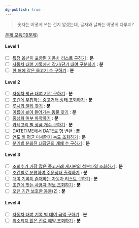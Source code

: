 ```yaml
---
dg-publish: true
---
```

> 숫자는 어떻게 쓰는 건지 알겠는데, 글자와 날짜는 어떻게 다루지?

[문제 모음(19문제)](https://school.programmers.co.kr/learn/courses/30/parts/17047)
#### Level 1
- [ ] [특정 옵션이 포함된 자동차 리스트 구하기](https://school.programmers.co.kr/learn/courses/30/lessons/157343) : **분**
- [ ] [자동차 대여 기록에서 장기/단기 대여 구분하기](https://school.programmers.co.kr/learn/courses/30/lessons/151138) : **분**
- [ ] [한 해에 잡은 물고기 수 구하기](https://school.programmers.co.kr/learn/courses/30/lessons/298516) : **분**

#### Level 2
- [ ] [자동차 평균 대여 기간 구하기](https://school.programmers.co.kr/learn/courses/30/lessons/157342) : **분**
- [ ] [조건에 부합하는 중고거래 상태 조회하기](https://school.programmers.co.kr/learn/courses/30/lessons/164672) : **분**
- [ ] [루시와 엘라 찾기](https://school.programmers.co.kr/learn/courses/30/lessons/59046) : **분**
- [ ] [이름에 el이 들어가는 동물 찾기](https://school.programmers.co.kr/learn/courses/30/lessons/59047) : **분**
- [ ] [중성화 여부 파악하기](https://school.programmers.co.kr/learn/courses/30/lessons/59409) : **분**
- [ ] [카테고리 별 상품 개수 구하기](https://school.programmers.co.kr/learn/courses/30/lessons/131529) : **분**
- [ ] [DATETIME에서 DATE로 형 변환](https://school.programmers.co.kr/learn/courses/30/lessons/59414) : **분**
- [ ] [연도 별 평균 미세먼지 농도 조회하기](https://school.programmers.co.kr/learn/courses/30/lessons/284530) : **분**
- [ ] [분기별 분화된 대장균의 개체 수 구하기](https://school.programmers.co.kr/learn/courses/30/lessons/299308) : **분**

#### Level 3
- [ ] [조회수가 가장 많은 중고거래 게시판의 첨부파일 조회하기](https://school.programmers.co.kr/learn/courses/30/lessons/164671) : **분**
- [ ] [조건별로 분류하여 주문상태 출력하기](https://school.programmers.co.kr/learn/courses/30/lessons/131113) : **분**
- [ ] [대여 기록이 존재하는 자동차 리스트 구하기](https://school.programmers.co.kr/learn/courses/30/lessons/157341) : **분**
- [ ] [조건에 맞는 사용자 정보 조회하기](https://school.programmers.co.kr/learn/courses/30/lessons/164670) : **분**
- [ ] [오랜 기간 보호한 동물(2)](https://school.programmers.co.kr/learn/courses/30/lessons/59411) : **분**

#### Level 4
- [ ] [자동차 대여 기록 별 대여 금액 구하기](https://school.programmers.co.kr/learn/courses/30/lessons/151141) : **분**
- [ ] [취소되지 않은 진료 예약 조회하기](https://school.programmers.co.kr/learn/courses/30/lessons/132204) : **분**